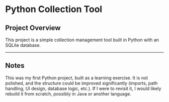 # Python Collection Tool
## Project Overview
This project is a simple collection management tool built in Python with an SQLite database.

---
## Notes
This was my first Python project, built as a learning exercise.
It is not polished, and the structure could be improved significantly (imports, path handling, UI design, database logic, etc.).
If I were to revisit it, I would likely rebuild it from scratch, possibly in Java or another language.
